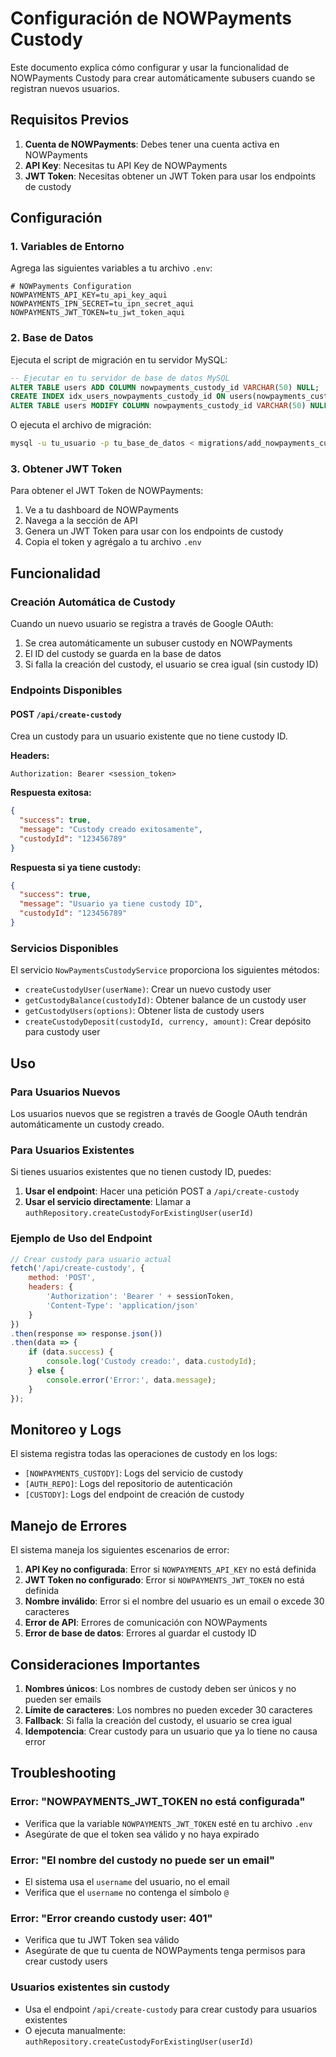 # Configuración de NOWPayments Custody

Este documento explica cómo configurar y usar la funcionalidad de NOWPayments Custody para crear automáticamente subusers cuando se registran nuevos usuarios.

## Requisitos Previos

1. **Cuenta de NOWPayments**: Debes tener una cuenta activa en NOWPayments
2. **API Key**: Necesitas tu API Key de NOWPayments
3. **JWT Token**: Necesitas obtener un JWT Token para usar los endpoints de custody

## Configuración

### 1. Variables de Entorno

Agrega las siguientes variables a tu archivo `.env`:

```env
# NOWPayments Configuration
NOWPAYMENTS_API_KEY=tu_api_key_aqui
NOWPAYMENTS_IPN_SECRET=tu_ipn_secret_aqui
NOWPAYMENTS_JWT_TOKEN=tu_jwt_token_aqui
```

### 2. Base de Datos

Ejecuta el script de migración en tu servidor MySQL:

```sql
-- Ejecutar en tu servidor de base de datos MySQL
ALTER TABLE users ADD COLUMN nowpayments_custody_id VARCHAR(50) NULL;
CREATE INDEX idx_users_nowpayments_custody_id ON users(nowpayments_custody_id);
ALTER TABLE users MODIFY COLUMN nowpayments_custody_id VARCHAR(50) NULL COMMENT 'ID del subuser custody en NOWPayments';
```

O ejecuta el archivo de migración:
```bash
mysql -u tu_usuario -p tu_base_de_datos < migrations/add_nowpayments_custody_id.sql
```

### 3. Obtener JWT Token

Para obtener el JWT Token de NOWPayments:

1. Ve a tu dashboard de NOWPayments
2. Navega a la sección de API
3. Genera un JWT Token para usar con los endpoints de custody
4. Copia el token y agrégalo a tu archivo `.env`

## Funcionalidad

### Creación Automática de Custody

Cuando un nuevo usuario se registra a través de Google OAuth:

1. Se crea automáticamente un subuser custody en NOWPayments
2. El ID del custody se guarda en la base de datos
3. Si falla la creación del custody, el usuario se crea igual (sin custody ID)

### Endpoints Disponibles

#### POST `/api/create-custody`

Crea un custody para un usuario existente que no tiene custody ID.

**Headers:**
```
Authorization: Bearer <session_token>
```

**Respuesta exitosa:**
```json
{
  "success": true,
  "message": "Custody creado exitosamente",
  "custodyId": "123456789"
}
```

**Respuesta si ya tiene custody:**
```json
{
  "success": true,
  "message": "Usuario ya tiene custody ID",
  "custodyId": "123456789"
}
```

### Servicios Disponibles

El servicio `NowPaymentsCustodyService` proporciona los siguientes métodos:

- `createCustodyUser(userName)`: Crear un nuevo custody user
- `getCustodyBalance(custodyId)`: Obtener balance de un custody user
- `getCustodyUsers(options)`: Obtener lista de custody users
- `createCustodyDeposit(custodyId, currency, amount)`: Crear depósito para custody user

## Uso

### Para Usuarios Nuevos

Los usuarios nuevos que se registren a través de Google OAuth tendrán automáticamente un custody creado.

### Para Usuarios Existentes

Si tienes usuarios existentes que no tienen custody ID, puedes:

1. **Usar el endpoint**: Hacer una petición POST a `/api/create-custody`
2. **Usar el servicio directamente**: Llamar a `authRepository.createCustodyForExistingUser(userId)`

### Ejemplo de Uso del Endpoint

```javascript
// Crear custody para usuario actual
fetch('/api/create-custody', {
    method: 'POST',
    headers: {
        'Authorization': 'Bearer ' + sessionToken,
        'Content-Type': 'application/json'
    }
})
.then(response => response.json())
.then(data => {
    if (data.success) {
        console.log('Custody creado:', data.custodyId);
    } else {
        console.error('Error:', data.message);
    }
});
```

## Monitoreo y Logs

El sistema registra todas las operaciones de custody en los logs:

- `[NOWPAYMENTS_CUSTODY]`: Logs del servicio de custody
- `[AUTH_REPO]`: Logs del repositorio de autenticación
- `[CUSTODY]`: Logs del endpoint de creación de custody

## Manejo de Errores

El sistema maneja los siguientes escenarios de error:

1. **API Key no configurada**: Error si `NOWPAYMENTS_API_KEY` no está definida
2. **JWT Token no configurado**: Error si `NOWPAYMENTS_JWT_TOKEN` no está definida
3. **Nombre inválido**: Error si el nombre del usuario es un email o excede 30 caracteres
4. **Error de API**: Errores de comunicación con NOWPayments
5. **Error de base de datos**: Errores al guardar el custody ID

## Consideraciones Importantes

1. **Nombres únicos**: Los nombres de custody deben ser únicos y no pueden ser emails
2. **Límite de caracteres**: Los nombres no pueden exceder 30 caracteres
3. **Fallback**: Si falla la creación del custody, el usuario se crea igual
4. **Idempotencia**: Crear custody para un usuario que ya lo tiene no causa error

## Troubleshooting

### Error: "NOWPAYMENTS_JWT_TOKEN no está configurada"

- Verifica que la variable `NOWPAYMENTS_JWT_TOKEN` esté en tu archivo `.env`
- Asegúrate de que el token sea válido y no haya expirado

### Error: "El nombre del custody no puede ser un email"

- El sistema usa el `username` del usuario, no el email
- Verifica que el `username` no contenga el símbolo `@`

### Error: "Error creando custody user: 401"

- Verifica que tu JWT Token sea válido
- Asegúrate de que tu cuenta de NOWPayments tenga permisos para crear custody users

### Usuarios existentes sin custody

- Usa el endpoint `/api/create-custody` para crear custody para usuarios existentes
- O ejecuta manualmente: `authRepository.createCustodyForExistingUser(userId)`


